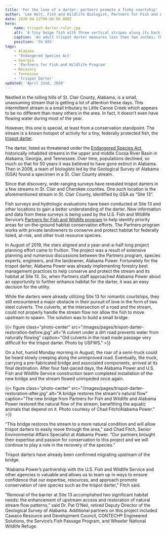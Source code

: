 ```yaml
---
title: 'For the love of a darter: partners promote a fishy courtship'
author: 'Lee Holt, Fish and Wildlife Biologist, Partners for Fish and Wildlife'
date: 2020-04-22T00:00:00.000Z
hero:
    name: trispot-darter-ruler.jpg
    alt: 'A tiny beige fish with three vertical stripes along its back'
    caption: 'An adult trispot darter measures less than two inches; the measure shown here is in centimeters. Photo by USFWS.'
    position: '5% 65%'
tags:
    - Alabama
    - 'Endangered Species Act'
    - Georgia
    - 'Partners for Fish and Wildlife Program'
    - Recovery
    - Tennessee
    - 'Trispot Darter'
updated: 'April 22nd, 2020'
---
```


Nestled in the rolling hills of St. Clair County, Alabama, is a small, unassuming stream that is getting a lot of attention these days.  This intermittent stream is a small tributary to Little Canoe Creek which appears to be no different than many others in the area.  In fact, it doesn’t even have flowing water during most of the year.

However, this one is special, at least from a conservation standpoint.  The stream is a known hotspot of activity for a tiny, federally protected fish, the [trispot darter](/wildlife/fishes/trispot-darter/).

The darter, listed as threatened under the [Endangered Species Act](/endangered-species-act/), historically inhabited streams in the upper and middle Coosa River Basin in Alabama, Georgia, and Tennessee.  Over time, populations declined, so much so that for 50 years it was believed to have gone extinct in Alabama. Then in 2008, a team of biologists led by the Geological Survey of Alabama (GSA) found a specimen in a St. Clair County stream.

Since that discovery, wide-ranging surveys have revealed trispot darters in a few streams in St. Clair and Cherokee counties.  One such location is the aforementioned stream in St. Clair County, identified by GSA as “Site 13”.

Fish surveys and hydrologic evaluations have been conducted at Site 13 and other locations to gain a better understanding of the darter.  New information and data from these surveys is being used by the U.S. Fish and Wildlife Service’s [Partners for Fish and Wildlife program](/our-services/partners-program/) to help identify priority areas for on-the-ground habitat conservation efforts.  The Partners program works with private landowners to conserve and protect habitat for federally listed, at-risk, and other trust resource species.

In August of 2019, the stars aligned and a year-and-a-half long project planning effort came to fruition.  The project was a result of extensive planning and numerous discussions between the Partners program, species experts, engineers, and the landowner, Alabama Power.  Fortunately for the trispot darter, Alabama Power was already implementing forestry best management practices to help conserve and protect the stream and its habitat at Site 13.  So, when Partners staff approached Alabama Power about an opportunity to further enhance habitat for the darter, it was an easy decision for the utility.

While the darters were already utilizing Site 13 for romantic courtships, they still encountered a major obstacle in their pursuit of love in the form of two steel culverts.  The culverts, at the intersection of a road and the stream, could not properly handle the stream flow nor allow the fish to move upstream to spawn.   The solution was to build a small bridge.

{{< figure class="photo-center" src="/images/pages/trispot-darter-restoration-before.jpg" alt="A culvert under a dirt road prevents water from naturally flowing" caption="Old culverts in the road made passage very difficult for the trispot darter. Photo by USFWS." >}}

On a hot, humid Monday morning in August, the roar of a semi-truck could be heard slowly creeping along the unimproved road.  Eventually, the truck, carrying a pre-fabricated bridge and associated components, arrived at its final destination.  After four fast-paced days, the Alabama Power and U.S. Fish and Wildlife Service construction team completed installation of the new bridge and the stream flowed unimpeded once again.

{{< figure class="photo-center" src="/images/pages/trispot-darter-restoration-after.jpg" alt="A bridge restores the stream's natural flow" caption="The new bridge from Partners for Fish and Wildlife and Alabama Power restored the natural flow of the stream, benefitting the aquatic animals that depend on it. Photo courtesy of Chad Fitch/Alabama Power." >}}

“This bridge restores the stream to a more natural condition and will allow trispot darters to easily move through the area,” said Chad Fitch, Senior Environmental Affairs Specialist at Alabama Power.  “Our partners brought their expertise and passion for conservation to this project and we will continue to play a role in the recovery of the species.”

Trispot darters have already been confirmed migrating upstream of the bridge.

“Alabama Power’s partnership with the U.S. Fish and Wildlife Service and other agencies is valuable and allows us to team up in ways to ensure confidence that our expertise, resources, and approach promote conservation of rare species such as the trispot darter,” Fitch said.

“Removal of the barrier at Site 13 accomplished two significant habitat needs: the enhancement of upstream access and restoration of natural stream flow patterns,” said Dr. Pat O’Neil, retired Deputy Director of the Geological Survey of Alabama.  Additional partners on this project included Cawaco Resource and Development Council, CONTECH® Engineered Solutions, the Service’s Fish Passage Program, and Wheeler National Wildlife Refuge.